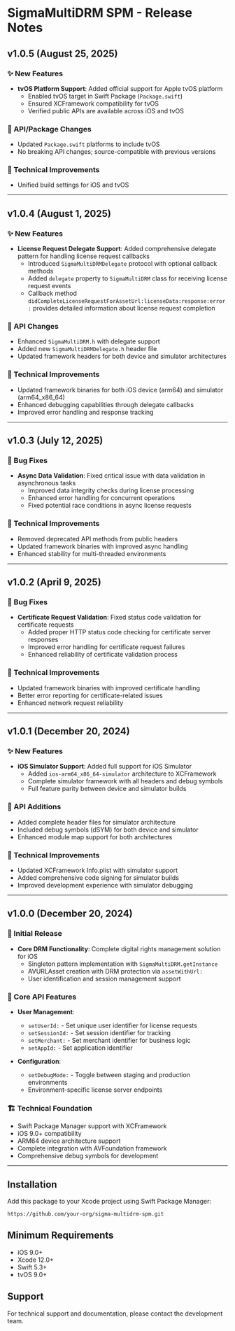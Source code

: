 # SigmaMultiDRM SPM - Release Notes

## v1.0.5 (August 25, 2025)

### ✨ New Features

- **tvOS Platform Support**: Added official support for Apple tvOS platform
  - Enabled tvOS target in Swift Package (`Package.swift`)
  - Ensured XCFramework compatibility for tvOS
  - Verified public APIs are available across iOS and tvOS

### 📄 API/Package Changes

- Updated `Package.swift` platforms to include tvOS
- No breaking API changes; source-compatible with previous versions

### 🔧 Technical Improvements

- Unified build settings for iOS and tvOS

---

## v1.0.4 (August 1, 2025)

### ✨ New Features

- **License Request Delegate Support**: Added comprehensive delegate pattern for handling license request callbacks
  - Introduced `SigmaMultiDRMDelegate` protocol with optional callback methods
  - Added `delegate` property to `SigmaMultiDRM` class for receiving license request events
  - Callback method `didCompleteLicenseRequestForAssetUrl:licenseData:response:error:` provides detailed information about license request completion

### 📄 API Changes

- Enhanced `SigmaMultiDRM.h` with delegate support
- Added new `SigmaMultiDRMDelegate.h` header file
- Updated framework headers for both device and simulator architectures

### 🔧 Technical Improvements

- Updated framework binaries for both iOS device (arm64) and simulator (arm64_x86_64)
- Enhanced debugging capabilities through delegate callbacks
- Improved error handling and response tracking

---

## v1.0.3 (July 12, 2025)

### 🐛 Bug Fixes

- **Async Data Validation**: Fixed critical issue with data validation in asynchronous tasks
  - Improved data integrity checks during license processing
  - Enhanced error handling for concurrent operations
  - Fixed potential race conditions in async license requests

### 🔧 Technical Improvements

- Removed deprecated API methods from public headers
- Updated framework binaries with improved async handling
- Enhanced stability for multi-threaded environments

---

## v1.0.2 (April 9, 2025)

### 🐛 Bug Fixes

- **Certificate Request Validation**: Fixed status code validation for certificate requests
  - Added proper HTTP status code checking for certificate server responses
  - Improved error handling for certificate request failures
  - Enhanced reliability of certificate validation process

### 🔧 Technical Improvements

- Updated framework binaries with improved certificate handling
- Better error reporting for certificate-related issues
- Enhanced network request reliability

---

## v1.0.1 (December 20, 2024)

### ✨ New Features

- **iOS Simulator Support**: Added full support for iOS Simulator
  - Added `ios-arm64_x86_64-simulator` architecture to XCFramework
  - Complete simulator framework with all headers and debug symbols
  - Full feature parity between device and simulator builds

### 📄 API Additions

- Added complete header files for simulator architecture
- Included debug symbols (dSYM) for both device and simulator
- Enhanced module map support for both architectures

### 🔧 Technical Improvements

- Updated XCFramework Info.plist with simulator support
- Added comprehensive code signing for simulator builds
- Improved development experience with simulator debugging

---

## v1.0.0 (December 20, 2024)

### 🎉 Initial Release

- **Core DRM Functionality**: Complete digital rights management solution for iOS
  - Singleton pattern implementation with `SigmaMultiDRM.getInstance`
  - AVURLAsset creation with DRM protection via `assetWithUrl:`
  - User identification and session management support

### 📄 Core API Features

- **User Management**:

  - `setUserId:` - Set unique user identifier for license requests
  - `setSessionId:` - Set session identifier for tracking
  - `setMerchant:` - Set merchant identifier for business logic
  - `setAppId:` - Set application identifier

- **Configuration**:
  - `setDebugMode:` - Toggle between staging and production environments
  - Environment-specific license server endpoints

### 🏗️ Technical Foundation

- Swift Package Manager support with XCFramework
- iOS 9.0+ compatibility
- ARM64 device architecture support
- Complete integration with AVFoundation framework
- Comprehensive debug symbols for development

---

## Installation

Add this package to your Xcode project using Swift Package Manager:

```
https://github.com/your-org/sigma-multidrm-spm.git
```

## Minimum Requirements

- iOS 9.0+
- Xcode 12.0+
- Swift 5.3+
- tvOS 9.0+

## Support

For technical support and documentation, please contact the development team.
